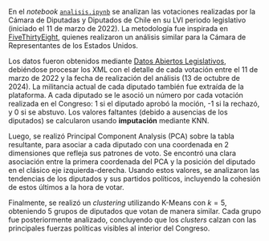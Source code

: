 En el *notebook* [`analisis.ipynb`](analisis.ipynb) se analizan las votaciones
realizadas por la Cámara de Diputadas y Diputados de Chile en su LVI periodo
legislativo (iniciado el 11 de marzo de 2022). La metodología fue inspirada en
[FiveThirtyEight](https://projects.fivethirtyeight.com/types-democrats-republicans-house-2024/),
quienes realizaron un análisis similar para la Cámara de Representantes de los
Estados Unidos.

Los datos fueron obtenidos mediante [Datos Abiertos Legislativos](https://www.camara.cl/transparencia/datosAbiertos.aspx),
debiéndose procesar los XML con el detalle de cada votación entre el 11 de
marzo de 2022 y la fecha de realización del análisis (13 de octubre de 2024).
La militancia actual de cada diputado también fue extraída de la plataforma. A
cada diputado se le asoció un número por cada votación realizada en el
Congreso: 1 si el diputado aprobó la moción, -1 si la rechazó, y 0 si se
abstuvo. Los valores faltantes (debido a ausencias de los diputados) se
calcularon usando **imputación** mediante KNN.

Luego, se realizó Principal Component Analysis (PCA) sobre la tabla resultante,
para asociar a cada diputado con una coordenada en 2 dimensiones que refleja
sus patrones de voto. Se encontró una clara asociación entre la primera
coordenada del PCA y la posición del diputado en el clásico eje
izquierda-derecha. Usando estos valores, se analizaron las tendencias de los
diputados y sus partidos políticos, incluyendo la cohesión de estos últimos a
la hora de votar.

Finalmente, se realizó un *clustering* utilizando K-Means con $k=5$, obteniendo
5 grupos de diputados que votan de manera similar. Cada grupo fue
posteriormente analizado, concluyendo que los *clusters* calzan con las
principales fuerzas políticas visibles al interior del Congreso.
